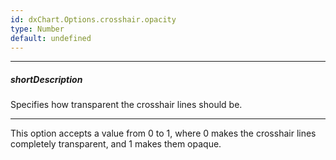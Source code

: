 ```yaml
---
id: dxChart.Options.crosshair.opacity
type: Number
default: undefined
---
```

---
##### shortDescription
Specifies how transparent the crosshair lines should be.

---
This option accepts a value from 0 to 1, where 0 makes the crosshair lines completely transparent, and 1 makes them opaque.